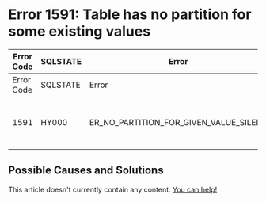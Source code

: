 
# Error 1591: Table has no partition for some existing values


| Error Code | SQLSTATE | Error | Description |
| --- | --- | --- | --- |
| Error Code | SQLSTATE | Error | Description |
| 1591 | HY000 | ER_NO_PARTITION_FOR_GIVEN_VALUE_SILENT | Table has no partition for some existing values |




## Possible Causes and Solutions


This article doesn't currently contain any content. [You can help!](/en/writing-and-editing-knowledge-base-articles/)

